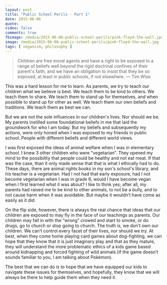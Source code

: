 ```yaml
---
layout: post
title: "Public School Perils - Part 1"
date: 2015-06-06
quote: 
video: false
comments: true
fbimage: /media/2015-06-06-public-school-perils/pink-floyd-the-wall.jpg
image: /media/2015-06-06-public-school-perils/pink-floyd-the-wall.jpg
tags: [ veganism, philosophy ]
---
```


> Children are free moral agents and have a right to be exposed to a range of beliefs well beyond the rigid doctrinal confines of their parent's faith, and we have an obligation to insist that they be so exposed, at least in public schools, if not elsewhere. — Tim Wise

This was a hard lesson for me to learn. As parents, we try to teach our children what we believe is best. We teach them to be kind to others. We teach them to share. We teach them to stand up for themselves, and when possible to stand up for other as well.  We teach them our own beliefs and traditions.  We teach them as best we can.

But we are not the sole influences in our children's lives.  Nor should we be. My parents instilled some foundational beliefs in me that laid the groundwork for who I am today. But my beliefs and subsequently my actions, were only honed when I was exposed to my friends in public school. People with different beliefs and different world views.

I was first exposed the ideas of animal welfare when I was in elementary school. I knew 3 other children who were “vegetarian”. They opened my mind to the possibility that people could be healthy and not eat meat. If that was the case, than it only made sense that that is what I ethically had to do.  These days, there are animal rights books in my son's school's library, and his teacher is a vegetarian. Had I not had that early exposure, had I not become vegetarian when I was in grade 6, would I have become vegan when I first learned what it was about?  I like to think yes; after all, my parents had raised me to be kind to other animals, to not be a bully, and to not cause harm when it was avoidable.  But maybe it wouldn’t have come as easily as it did.

On the flip side, however, there is always the real chance that ideas that our children are exposed to may fly in the face of our teachings as parents. Our children may fall in with the “wrong” crowed and start to smoke, or do drugs, go to church or stop going to church. The truth is, we don’t own our children. We can’t control every facet of their lives, nor should we try. At best, when they come home playing card games about dog-fighting, we can hope that they know that it is just imaginary play and that as they mature, they will understand the more problematic ethics of a kids game based around kidnapping and forced fighting of wild animals (if the game doesn’t sounds familiar to you, I am talking about Pokémon).  
  
The best that we can do is to hope that we have equipped our kids to navigate these issues for themselves, and hopefully, they know that we will always be there to help guide them when they need it.
